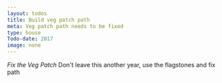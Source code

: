 ```yaml
---
layout: todos
title: Build veg patch path
meta: Veg patch path needs to be fixed
type: house
Todo-date: 2017
image: none
---
```


*Fix the Veg Patch* Don't leave this another year, use the flagstones and fix path

